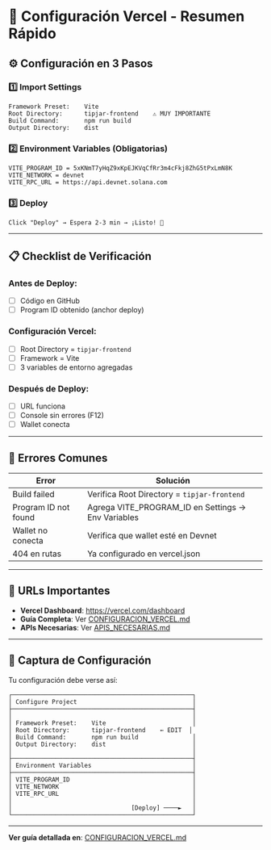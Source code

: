 # 🎯 Configuración Vercel - Resumen Rápido

## ⚙️ Configuración en 3 Pasos

### 1️⃣ Import Settings

```
Framework Preset:    Vite
Root Directory:      tipjar-frontend    ⚠️ MUY IMPORTANTE
Build Command:       npm run build
Output Directory:    dist
```

### 2️⃣ Environment Variables (Obligatorias)

```env
VITE_PROGRAM_ID = 5xKNmT7yHqZ9xKpEJKVqCfRr3m4cFkj8ZhG5tPxLmN8K
VITE_NETWORK = devnet
VITE_RPC_URL = https://api.devnet.solana.com
```

### 3️⃣ Deploy

```
Click "Deploy" → Espera 2-3 min → ¡Listo! 🚀
```

---

## 📋 Checklist de Verificación

### Antes de Deploy:
- [ ] Código en GitHub
- [ ] Program ID obtenido (anchor deploy)

### Configuración Vercel:
- [ ] Root Directory = `tipjar-frontend`
- [ ] Framework = Vite
- [ ] 3 variables de entorno agregadas

### Después de Deploy:
- [ ] URL funciona
- [ ] Console sin errores (F12)
- [ ] Wallet conecta

---

## 🚨 Errores Comunes

| Error | Solución |
|-------|----------|
| Build failed | Verifica Root Directory = `tipjar-frontend` |
| Program ID not found | Agrega VITE_PROGRAM_ID en Settings → Env Variables |
| Wallet no conecta | Verifica que wallet esté en Devnet |
| 404 en rutas | Ya configurado en vercel.json |

---

## 🔗 URLs Importantes

- **Vercel Dashboard**: https://vercel.com/dashboard
- **Guía Completa**: Ver [CONFIGURACION_VERCEL.md](CONFIGURACION_VERCEL.md)
- **APIs Necesarias**: Ver [APIS_NECESARIAS.md](APIS_NECESARIAS.md)

---

## 📸 Captura de Configuración

Tu configuración debe verse así:

```
┌──────────────────────────────────────────────────┐
│ Configure Project                                │
├──────────────────────────────────────────────────┤
│                                                  │
│ Framework Preset:    Vite                        │
│ Root Directory:      tipjar-frontend    ← EDIT  │
│ Build Command:       npm run build               │
│ Output Directory:    dist                        │
│                                                  │
├──────────────────────────────────────────────────┤
│ Environment Variables                            │
├──────────────────────────────────────────────────┤
│ VITE_PROGRAM_ID                                  │
│ VITE_NETWORK                                     │
│ VITE_RPC_URL                                     │
│                                                  │
│                                 [Deploy] ────►   │
└──────────────────────────────────────────────────┘
```

---

**Ver guía detallada en**: [CONFIGURACION_VERCEL.md](CONFIGURACION_VERCEL.md)
